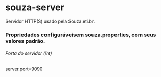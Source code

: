 # souza-server
Servidor HTTP(S) usado pela Souza.eti.br.

### Propriedades configuráveisem souza.properties, com seus valores padrão.
###### Porta do servidor (int)
server.port=9090